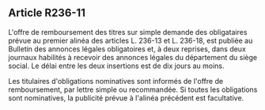 Article R236-11
----
L'offre de remboursement des titres sur simple demande des obligataires prévue
au premier alinéa des articles L. 236-13 et L. 236-18, est publiée au Bulletin
des annonces légales obligatoires et, à deux reprises, dans deux journaux
habilités à recevoir des annonces légales du département du siège social. Le
délai entre les deux insertions est de dix jours au moins.

Les titulaires d'obligations nominatives sont informés de l'offre de
remboursement, par lettre simple ou recommandée. Si toutes les obligations sont
nominatives, la publicité prévue à l'alinéa précédent est facultative.
